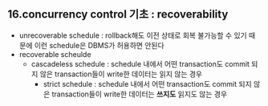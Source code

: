 ## 16.concurrency control 기초 : recoverability

- unrecoverable schedule : rollback해도 이전 상태로 회복 불가능할 수 있기 때문에 이런 schedule은 DBMS가 허용하면 안된다
- recoverable scheulde
    - cascadeless schedule : schedule 내에서 어떤 transaction도 commit 되지 않은 transaction들이 write한 데이터는 읽지 않는 경우
        - strict schedule : schedule 내에서 어떤 transaction도 commit 되지 않은 transaction들이 write한 데이터는 **쓰지도** 읽지도 않는 경우